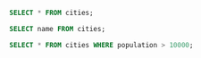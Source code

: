 ```sql
SELECT * FROM cities;
```

```sql
SELECT name FROM cities;
```

```sql
SELECT * FROM cities WHERE population > 10000;
```

